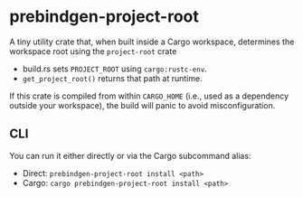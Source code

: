 # prebindgen-project-root

A tiny utility crate that, when built inside a Cargo workspace, determines the workspace root using the `project-root` crate

- build.rs sets `PROJECT_ROOT` using `cargo:rustc-env`.
- `get_project_root()` returns that path at runtime.

If this crate is compiled from within `CARGO_HOME` (i.e., used as a dependency outside your workspace), the build will panic to avoid misconfiguration.

## CLI

You can run it either directly or via the Cargo subcommand alias:

- Direct: `prebindgen-project-root install <path>`
- Cargo: `cargo prebindgen-project-root install <path>`
